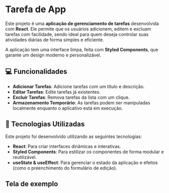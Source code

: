 
# Tarefa de App

Este projeto é uma **aplicação de gerenciamento de tarefas** desenvolvida com **React**. Ele permite que os usuários adicionem, editem e excluam tarefas com facilidade, sendo ideal para quem deseja controlar suas atividades diárias de forma simples e eficiente.

A aplicação tem uma interface limpa, feita com **Styled Components**, que garante um design moderno e personalizável.

## 💻 Funcionalidades

- **Adicionar Tarefas**: Adicione tarefas com um título e descrição.
- **Editar Tarefas**: Edite tarefas já existentes.
- **Excluir Tarefas**: Remova tarefas da lista com um clique.
- **Armazenamento Temporário**: As tarefas podem ser manipuladas localmente enquanto o aplicativo está em execução.

## 🚀 Tecnologias Utilizadas

Este projeto foi desenvolvido utilizando as seguintes tecnologias:

- **React**: Para criar interfaces dinâmicas e interativas.
- **Styled Components**: Para estilizar os componentes de forma modular e reutilizável.
- **useState & useEffect**: Para gerenciar o estado da aplicação e efeitos (como o preenchimento do formulário de edição).

## Tela de exemplo

